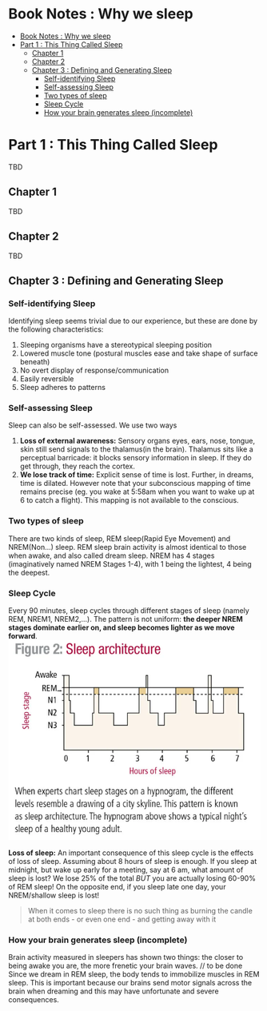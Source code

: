 # Book Notes : Why we sleep

- [Book Notes : Why we sleep](#book-notes--why-we-sleep)
- [Part 1 : This Thing Called Sleep](#part-1--this-thing-called-sleep)
  - [Chapter 1](#chapter-1)
  - [Chapter 2](#chapter-2)
  - [Chapter 3 : Defining and Generating Sleep](#chapter-3--defining-and-generating-sleep)
    - [Self-identifying Sleep](#self-identifying-sleep)
    - [Self-assessing Sleep](#self-assessing-sleep)
    - [Two types of sleep](#two-types-of-sleep)
    - [Sleep Cycle](#sleep-cycle)
    - [How your brain generates sleep (incomplete)](#how-your-brain-generates-sleep-incomplete)

# Part 1 : This Thing Called Sleep
TBD
## Chapter 1
TBD
## Chapter 2 
TBD
## Chapter 3 : Defining and Generating Sleep
### Self-identifying Sleep
Identifying sleep seems trivial due to our experience, but these are done by the following characteristics:
1. Sleeping organisms have a stereotypical sleeping position
2. Lowered muscle tone (postural muscles ease and take shape of surface beneath)
3. No overt display of response/communication
4. Easily reversible
5. Sleep adheres to patterns

### Self-assessing Sleep
Sleep can also be self-assessed. We use two ways
1. **Loss of external awareness:** Sensory organs eyes, ears, nose, tongue, skin still send signals to the thalamus(in the brain). Thalamus sits like a perceptual barricade: it blocks sensory information in sleep. If they do get through, they reach the cortex.
2. **We lose track of time:** Explicit sense of time is lost. Further, in dreams, time is dilated. However note that your subconscious mapping of time remains precise (eg. you wake at 5:58am when you want to wake up at 6 to catch a flight). This mapping is not available to the conscious.

### Two types of sleep
There are two kinds of sleep, REM sleep(Rapid Eye Movement) and NREM(Non...) sleep. REM sleep brain activity is almost identical to those when awake, and also called dream sleep. NREM has 4 stages (imaginatively named NREM Stages 1-4), with 1 being the lightest, 4 being the deepest.

### Sleep Cycle
Every 90 minutes, sleep cycles through different stages of sleep (namely REM, NREM1, NREM2,...). The pattern is not uniform: **the deeper NREM stages dominate earlier on, and sleep becomes lighter as we move forward**.
![](../attachments/Sleep-architecture.png)

**Loss of sleep:** An important consequence of this sleep cycle is the effects of loss of sleep. Assuming about 8 hours of sleep is enough. If you sleep at midnight, but wake up early for a meeting, say at 6 am, what amount of sleep is lost? We lose 25% of the total *BUT* you are actually losing 60-90% of REM sleep! On the opposite end, if you sleep late one day, your NREM/shallow sleep is lost!
> When it comes to sleep there is no such thing as burning the candle at both ends - or even one end - and getting away with it

### How your brain generates sleep (incomplete)
Brain activity measured in sleepers has shown two things: the closer to being awake you are, the more frenetic your brain waves. 
// to be done
Since we dream in REM sleep, the body tends to immobilize muscles in REM sleep. This is important because our brains send motor signals across the brain when dreaming and this may have unfortunate and severe consequences.